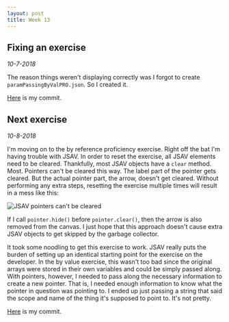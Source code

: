 ```yaml
---
layout: post
title: Week 13
---
```


## Fixing an exercise

*10-7-2018*

The reason things weren't displaying correctly was I forgot to create
`paramPassingByValPRO.json`. So I created it.

[Here](https://github.com/OpenDSA/OpenDSA/commit/f4ee40b54de46feb915112219c7575b04357d812)
is my commit.

## Next exercise

*10-8-2018*

I'm moving on to the by reference proficiency exercise. Right off the bat I'm
having trouble with JSAV. In order to reset the exercise, all JSAV elements
need to be cleared. Thankfully, most JSAV objects have a `clear` method. Most.
Pointers can't be cleared this way. The label part of the pointer gets cleared.
But the actual pointer part, the arrow, doesn't get cleared. Without performing
any extra steps, resetting the exercise multiple times will result in a mess
like this:

<img src="{{ site.baseurl }}/images/2018-10-8-pointer-clear-method.png" alt="JSAV pointers can't be cleared" />

If I call `pointer.hide()` before `pointer.clear()`, then the arrow is also
removed from the canvas. I just hope that this approach doesn't cause extra
JSAV objects to get skipped by the garbage collector.

It took some noodling to get this exercise to work. JSAV really puts the burden
of setting up an identical starting point for the exercise on the developer. In
the by value exercise, this wasn't too bad since the original arrays were stored
in their own variables and could be simply passed along. With pointers, however,
I needed to pass along the necessary information to create a new pointer. That
is, I needed enough information to know what the pointer in question was
pointing to. I ended up just passing a string that said the scope and name of
the thing it's supposed to point to. It's not pretty.

[Here](https://github.com/OpenDSA/OpenDSA/commit/529743ed6107cf1da7fc0be1c74a3f516dfffdf5)
is my commit.
